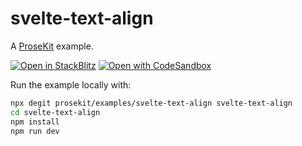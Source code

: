 # svelte-text-align

A [ProseKit](https://prosekit.dev) example.

[![Open in StackBlitz](https://developer.stackblitz.com/img/open_in_stackblitz.svg)](https://stackblitz.com/github/prosekit/examples/tree/master/svelte-text-align)
[![Open with CodeSandbox](https://assets.codesandbox.io/github/button-edit-lime.svg)](https://codesandbox.io/p/sandbox/github/prosekit/examples/tree/master/svelte-text-align)

Run the example locally with:

```bash
npx degit prosekit/examples/svelte-text-align svelte-text-align
cd svelte-text-align
npm install
npm run dev
```
